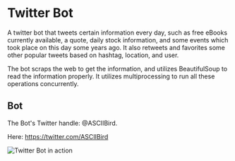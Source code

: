 # Twitter Bot

A twitter bot that tweets certain information every day, such as free eBooks currently available, a quote, daily stock information, and some events which took place on this day some years ago. It also retweets and favorites some other popular tweets based on hashtag, location, and user.

The bot scraps the web to get the information, and utilizes BeautifulSoup to read the information properly. It utilizes multiprocessing to run all these operations concurrently.

## Bot

The Bot's Twitter handle: @ASCIIBird. 

Here: https://twitter.com/ASCIIBird

![Twitter Bot in action](C:\Users\virat\OneDrive\Pictures\Screenshots\TwitterBot.png "Twitter Bot in action")
